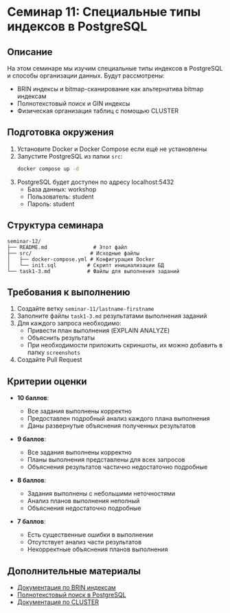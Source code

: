 # Семинар 11: Специальные типы индексов в PostgreSQL

## Описание

На этом семинаре мы изучим специальные типы индексов в PostgreSQL и способы организации данных. Будут рассмотрены:
- BRIN индексы и bitmap-сканирование как альтернатива bitmap индексам
- Полнотекстовый поиск и GIN индексы
- Физическая организация таблиц с помощью CLUSTER

## Подготовка окружения

1. Установите Docker и Docker Compose если ещё не установлены
2. Запустите PostgreSQL из папки `src`:
   ```bash
   docker compose up -d
   ```
3. PostgreSQL будет доступен по адресу localhost:5432
   - База данных: workshop
   - Пользователь: student
   - Пароль: student

## Структура семинара

```
seminar-12/
├── README.md               # Этот файл
├── src/                   # Исходные файлы
│   ├── docker-compose.yml # Конфигурация Docker
│   └── init.sql          # Скрипт инициализации БД
└── task1-3.md            # Файлы для выполнения заданий
```

## Требования к выполнению

1. Создайте ветку `seminar-11/lastname-firstname`
2. Заполните файлы `task1-3.md` результатами выполнения заданий
3. Для каждого запроса необходимо:
   - Привести план выполнения (EXPLAIN ANALYZE)
   - Объяснить результаты
   - При необходимости приложить скриншоты, их можно добавить в папку `screenshots`
4. Создайте Pull Request

## Критерии оценки

- **10 баллов**: 
  - Все задания выполнены корректно
  - Предоставлен подробный анализ каждого плана выполнения
  - Даны развернутые объяснения полученных результатов

- **9 баллов**:
  - Все задания выполнены корректно
  - Планы выполнения представлены для всех запросов
  - Объяснения результатов частично недостаточно подробные

- **8 баллов**:
  - Задания выполнены с небольшими неточностями
  - Анализ планов выполнения неполный
  - Объяснения недостаточно подробные

- **7 баллов**:
  - Есть существенные ошибки в выполнении
  - Отсутствует анализ части результатов
  - Некорректные объяснения планов выполнения

## Дополнительные материалы

- [Документация по BRIN индексам](https://www.postgresql.org/docs/current/brin.html)
- [Полнотекстовый поиск в PostgreSQL](https://www.postgresql.org/docs/current/textsearch.html)
- [Документация по CLUSTER](https://www.postgresql.org/docs/current/sql-cluster.html)